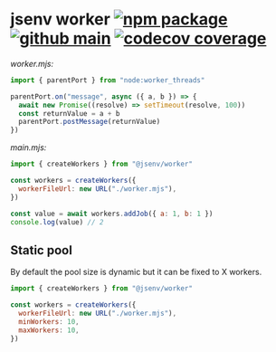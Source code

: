 # jsenv worker [![npm package](https://img.shields.io/npm/v/@jsenv/worker.svg?logo=npm&label=package)](https://www.npmjs.com/package/@jsenv/worker) [![github main](https://github.com/jsenv/worker/workflows/main/badge.svg)](https://github.com/jsenv/worker/actions?workflow=main) [![codecov coverage](https://codecov.io/gh/jsenv/worker/branch/main/graph/badge.svg)](https://codecov.io/gh/jsenv/worker)

_worker.mjs:_

```js
import { parentPort } from "node:worker_threads"

parentPort.on("message", async ({ a, b }) => {
  await new Promise((resolve) => setTimeout(resolve, 100))
  const returnValue = a + b
  parentPort.postMessage(returnValue)
})
```

_main.mjs:_

```js
import { createWorkers } from "@jsenv/worker"

const workers = createWorkers({
  workerFileUrl: new URL("./worker.mjs"),
})

const value = await workers.addJob({ a: 1, b: 1 })
console.log(value) // 2
```

## Static pool

By default the pool size is dynamic but it can be fixed to X workers.

```js
import { createWorkers } from "@jsenv/worker"

const workers = createWorkers({
  workerFileUrl: new URL("./worker.mjs"),
  minWorkers: 10,
  maxWorkers: 10,
})
```
